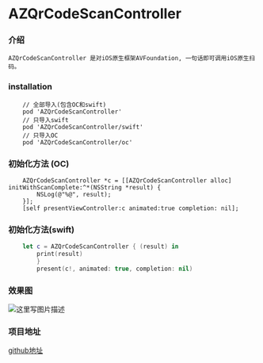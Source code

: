 # AZQrCodeScanController
### 介绍
	AZQrCodeScanController 是对iOS原生框架AVFoundation, 一句话即可调用iOS原生扫码。

### installation

```
	// 全部导入(包含OC和swift)
	pod 'AZQrCodeScanController'
	// 只导入swift
	pod 'AZQrCodeScanController/swift'
	// 只导入OC
	pod 'AZQrCodeScanController/oc'
```

### 初始化方法 (OC)
``` Objection-C
	AZQrCodeScanController *c = [[AZQrCodeScanController alloc] initWithScanComplete:^*(NSString *result) {
		NSLog(@"%@", result);
	}];
	[self presentViewController:c animated:true completion: nil];
```
### 初始化方法(swift)
``` swift
	let c = AZQrCodeScanController { (result) in
	    print(result)        
    	}
    	present(c!, animated: true, completion: nil)
```

### 效果图

![这里写图片描述](http://img.blog.csdn.net/20170611140802869?watermark/2/text/aHR0cDovL2Jsb2cuY3Nkbi5uZXQvUG9pbnRlZQ==/font/5a6L5L2T/fontsize/400/fill/I0JBQkFCMA==/dissolve/70/gravity/SouthEast)

### 项目地址

[github地址](https://github.com/CoderAzreal/AZQrCodeScanController)
